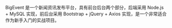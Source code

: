 BigEvent 是一个新闻资讯发布平台，具有前台后台两个部分，后端采用 Node.js + MySQL 实现，前后台采用 Bootstrap + jQuery + Axios 实现，是一个非常适合作为新手入门的实战项目。
